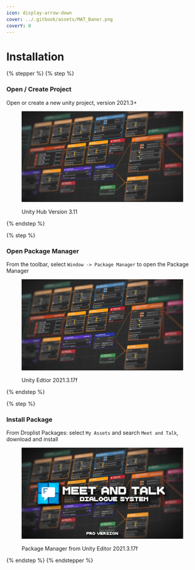 ```yaml
---
icon: display-arrow-down
cover: ../.gitbook/assets/MAT_Baner.png
coverY: 0
---
```


# Installation

{% stepper %}
{% step %}
### Open / Create Project <a href="#open-create-project" id="open-create-project"></a>

Open or create a new unity project, version 2021.3+

<div data-full-width="false"><figure><img src="../.gitbook/assets/MAT_Background.png" alt="Unity Hub Version 3.11"><figcaption><p>Unity Hub Version 3.11</p></figcaption></figure></div>
{% endstep %}

{% step %}
### Open Package Manager <a href="#open-package-manager" id="open-package-manager"></a>

From the toolbar, select `Window -> Package Manager` to open the Package Manager

<figure><img src="../.gitbook/assets/MAT_Background.png" alt=""><figcaption><p>Unity Edtior 2021.3.17f</p></figcaption></figure>
{% endstep %}

{% step %}
### Install Package <a href="#install-package" id="install-package"></a>

From Droplist Packages: select `My Assets` and search `Meet and Talk`, download and install

<figure><img src="../.gitbook/assets/MAT_Pro.png" alt=""><figcaption><p>Package Manager from Unity Editor 2021.3.17f</p></figcaption></figure>
{% endstep %}
{% endstepper %}


